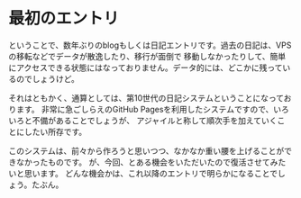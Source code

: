# 最初のエントリ

ということで、数年ぶりのblogもしくは日記エントリです。過去の日記は、VPSの移転などでデータが散逸したり、移行が面倒で
移動しなかったりして、簡単にアクセスできる状態にはなっておりません。データ的には、どこかに残っているのでしょうけど。

それはともかく、通算としては、第10世代の日記システムということになっております。
非常に急ごしらえのGitHub Pagesを利用したシステムですので、いろいろと不備があることでしょうが、
アジャイルと称して順次手を加えていくことにしたい所存です。

このシステムは、前々から作ろうと思いつつ、なかなか重い腰を上げることができなかったものです。
が、今回、とある機会をいただいたので復活させてみたいと思います。
どんな機会かは、これ以降のエントリで明らかになることでしょう。たぶん。
